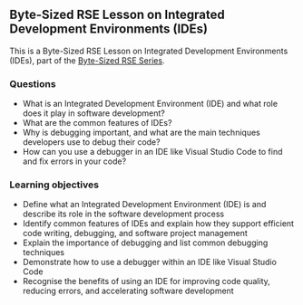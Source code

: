 ## Byte-Sized RSE Lesson on Integrated Development Environments (IDEs)

This is a Byte-Sized RSE Lesson on Integrated Development Environments (IDEs), part of the [Byte-Sized RSE Series](https://github.com/carpentries-incubator/byte-sized-rse-overview/tree/main).

### Questions

- What is an Integrated Development Environment (IDE) and what role does it play in software development?
- What are the common features of IDEs?
- Why is debugging important, and what are the main techniques developers use to debug their code?
- How can you use a debugger in an IDE like Visual Studio Code to find and fix errors in your code?

### Learning objectives

- Define what an Integrated Development Environment (IDE) is and describe its role in the software development process
- Identify common features of IDEs and explain how they support efficient code writing, debugging, and software project management
- Explain the importance of debugging and list common debugging techniques
- Demonstrate how to use a debugger within an IDE like Visual Studio Code
- Recognise the benefits of using an IDE for improving code quality, reducing errors, and accelerating software development
